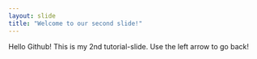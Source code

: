```yaml
---
layout: slide
title: "Welcome to our second slide!"
---
```

Hello Github!
This is my 2nd tutorial-slide.
Use the left arrow to go back!
